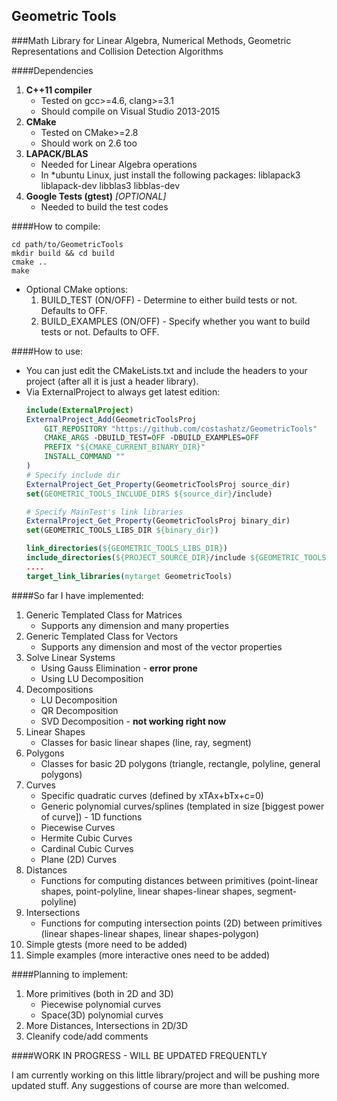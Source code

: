 ## Geometric Tools

###Math Library for Linear Algebra, Numerical Methods, Geometric Representations and Collision Detection Algorithms

####Dependencies
1. **C++11 compiler**
	* Tested on gcc>=4.6, clang>=3.1
	* Should compile on Visual Studio 2013-2015
2. **CMake**
	* Tested on CMake>=2.8
	* Should work on 2.6 too
3. **LAPACK/BLAS**
	* Needed for Linear Algebra operations
	* In *ubuntu Linux, just install the following packages: liblapack3 liblapack-dev libblas3 libblas-dev
4. **Google Tests (gtest)** *[OPTIONAL]*
	* Needed to build the test codes

####How to compile:

```
cd path/to/GeometricTools
mkdir build && cd build
cmake ..
make
```

* Optional CMake options:
	1. BUILD_TEST (ON/OFF) - Determine to either build tests or not. Defaults to OFF.
	2. BUILD_EXAMPLES (ON/OFF) - Specify whether you want to build tests or not. Defaults to OFF.

####How to use:

* You can just edit the CMakeLists.txt and include the headers to your project (after all it is just a header library).
* Via ExternalProject to always get latest edition:
	```cmake
	include(ExternalProject)
	ExternalProject_Add(GeometricToolsProj
	    GIT_REPOSITORY "https://github.com/costashatz/GeometricTools"
	    CMAKE_ARGS -DBUILD_TEST=OFF -DBUILD_EXAMPLES=OFF
	    PREFIX "${CMAKE_CURRENT_BINARY_DIR}"
	    INSTALL_COMMAND ""
	)
	# Specify include dir
	ExternalProject_Get_Property(GeometricToolsProj source_dir)
	set(GEOMETRIC_TOOLS_INCLUDE_DIRS ${source_dir}/include)

	# Specify MainTest's link libraries
	ExternalProject_Get_Property(GeometricToolsProj binary_dir)
	set(GEOMETRIC_TOOLS_LIBS_DIR ${binary_dir})

	link_directories(${GEOMETRIC_TOOLS_LIBS_DIR})
	include_directories(${PROJECT_SOURCE_DIR}/include ${GEOMETRIC_TOOLS_INCLUDE_DIRS})
	....
	target_link_libraries(mytarget GeometricTools)
	```


####So far I have implemented:

1. Generic Templated Class for Matrices
    * Supports any dimension and many properties
2. Generic Templated Class for Vectors
    * Supports any dimension and most of the vector properties
3. Solve Linear Systems
    * Using Gauss Elimination - **error prone**
    * Using LU Decomposition
4. Decompositions
    * LU Decomposition
    * QR Decomposition
    * SVD Decomposition - **not working right now**
5. Linear Shapes
	* Classes for basic linear shapes (line, ray, segment)
6. Polygons
	* Classes for basic 2D polygons (triangle, rectangle, polyline, general polygons)
7. Curves
	* Specific quadratic curves (defined by xTAx+bTx+c=0)
	* Generic polynomial curves/splines (templated in size [biggest power of curve]) - 1D functions
	* Piecewise Curves
	* Hermite Cubic Curves
	* Cardinal Cubic Curves
	* Plane (2D) Curves
8. Distances
	* Functions for computing distances between primitives (point-linear shapes, point-polyline, linear shapes-linear shapes, segment-polyline)
9. Intersections
	* Functions for computing intersection points (2D) between primitives (linear shapes-linear shapes, linear shapes-polygon)
10. Simple gtests (more need to be added)
11. Simple examples (more interactive ones need to be added)

####Planning to implement:

1. More primitives (both in 2D and 3D)
	* Piecewise polynomial curves
	* Space(3D) polynomial curves
2. More Distances, Intersections in 2D/3D
3. Cleanify code/add comments


####WORK IN PROGRESS - WILL BE UPDATED FREQUENTLY

I am currently working on this little library/project and will be pushing more updated stuff. Any suggestions of course are more than welcomed.